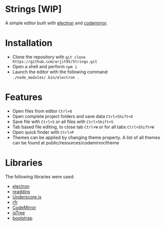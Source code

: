 # Strings [WIP]

A simple editor built with [electron](electron.atom.io/) and [codemirror](https://codemirror.net).

# Installation

* Clone the repository with `git clone https://github.com/arjit95/Strings.git`
* Open a shell and perform `npm i`
* Launch the editor with the following command `./node_modules/.bin/electron .`

# Features

* Open files from editor `Ctrl+O`
* Open complete project folders and save data `Ctrl+Shift+O`
* Save file with `Ctrl+S` or all files with `Ctrl+Shift+S`
* Tab based file editing, to close tab `Ctrl+W` or for all tabs `Ctrl+Shift+W`
* Open quick finder with `Ctrl+P`
* Themes can be applied by changing theme property. A list of all themes can be found at public/resources/codemirror/theme

# Libraries

The following libraries were used:
* [electron](electron.atom.io/)
* [readdirp](https://github.com/thlorenz/readdirp)
* [Underscore.js](underscorejs.org/)
* [rfr](https://www.npmjs.com/package/rfr)
* [CodeMirror](https://codemirror.net)
* [jsTree](https://www.jstree.com)
* [bootstrap](http://getbootstrap.com/)
